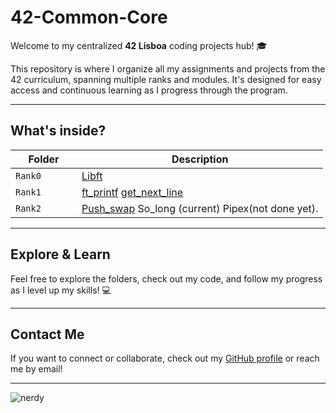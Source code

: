 # 42-Common-Core

Welcome to my centralized **42 Lisboa** coding projects hub! 🎓

This repository is where I organize all my assignments and projects from the 42 curriculum, spanning multiple ranks and modules. It's designed for easy access and continuous learning as I progress through the program.

---

## What's inside?

| Folder    | Description                      |
|-----------|---------------------------------|
| `Rank0      ` |                             [Libft](https://github.com/PedroLouzada/42-Libft)                   |
| `Rank1`       | [ft_printf](https://github.com/PedroLouzada/42-Printf)  [get_next_line](https://github.com/PedroLouzada/42-Get_next_line)               |
| `Rank2`       | [Push_swap](https://github.com/PedroLouzada/42-Push_swap)  So_long (current)  Pipex(not done yet).|

---

## Explore & Learn

Feel free to explore the folders, check out my code, and follow my progress as I level up my skills! 💻

---

## Contact Me

If you want to connect or collaborate, check out my [GitHub profile](https://github.com/PedroLouzada) or reach me by email!

---
![nerdy](https://media1.tenor.com/m/IVh7YxGaB_4AAAAC/nerd-emoji.gif)
